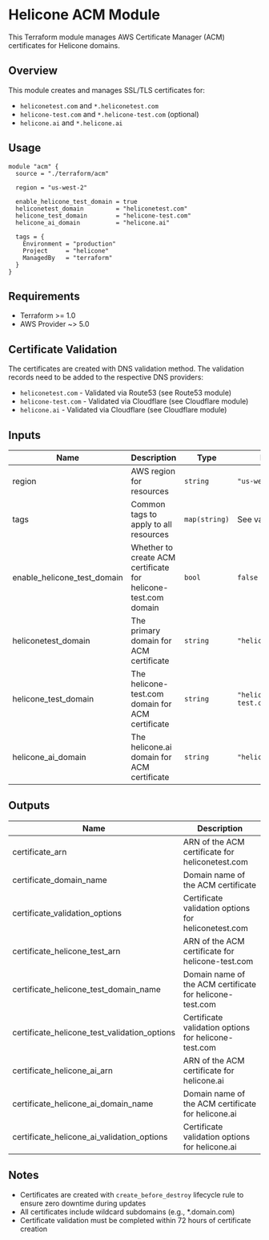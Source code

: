 # Helicone ACM Module

This Terraform module manages AWS Certificate Manager (ACM) certificates for Helicone domains.

## Overview

This module creates and manages SSL/TLS certificates for:

- `heliconetest.com` and `*.heliconetest.com`
- `helicone-test.com` and `*.helicone-test.com` (optional)
- `helicone.ai` and `*.helicone.ai`

## Usage

```hcl
module "acm" {
  source = "./terraform/acm"

  region = "us-west-2"

  enable_helicone_test_domain = true
  heliconetest_domain         = "heliconetest.com"
  helicone_test_domain        = "helicone-test.com"
  helicone_ai_domain          = "helicone.ai"

  tags = {
    Environment = "production"
    Project     = "helicone"
    ManagedBy   = "terraform"
  }
}
```

## Requirements

- Terraform >= 1.0
- AWS Provider ~> 5.0

## Certificate Validation

The certificates are created with DNS validation method. The validation records need to be added to
the respective DNS providers:

- `heliconetest.com` - Validated via Route53 (see Route53 module)
- `helicone-test.com` - Validated via Cloudflare (see Cloudflare module)
- `helicone.ai` - Validated via Cloudflare (see Cloudflare module)

## Inputs

| Name                        | Description                                                    | Type          | Default               | Required |
| --------------------------- | -------------------------------------------------------------- | ------------- | --------------------- | :------: |
| region                      | AWS region for resources                                       | `string`      | `"us-west-2"`         |    no    |
| tags                        | Common tags to apply to all resources                          | `map(string)` | See variables.tf      |    no    |
| enable_helicone_test_domain | Whether to create ACM certificate for helicone-test.com domain | `bool`        | `false`               |    no    |
| heliconetest_domain         | The primary domain for ACM certificate                         | `string`      | `"heliconetest.com"`  |    no    |
| helicone_test_domain        | The helicone-test.com domain for ACM certificate               | `string`      | `"helicone-test.com"` |    no    |
| helicone_ai_domain          | The helicone.ai domain for ACM certificate                     | `string`      | `"helicone.ai"`       |    no    |

## Outputs

| Name                                         | Description                                              |
| -------------------------------------------- | -------------------------------------------------------- |
| certificate_arn                              | ARN of the ACM certificate for heliconetest.com          |
| certificate_domain_name                      | Domain name of the ACM certificate                       |
| certificate_validation_options               | Certificate validation options for heliconetest.com      |
| certificate_helicone_test_arn                | ARN of the ACM certificate for helicone-test.com         |
| certificate_helicone_test_domain_name        | Domain name of the ACM certificate for helicone-test.com |
| certificate_helicone_test_validation_options | Certificate validation options for helicone-test.com     |
| certificate_helicone_ai_arn                  | ARN of the ACM certificate for helicone.ai               |
| certificate_helicone_ai_domain_name          | Domain name of the ACM certificate for helicone.ai       |
| certificate_helicone_ai_validation_options   | Certificate validation options for helicone.ai           |

## Notes

- Certificates are created with `create_before_destroy` lifecycle rule to ensure zero downtime
  during updates
- All certificates include wildcard subdomains (e.g., \*.domain.com)
- Certificate validation must be completed within 72 hours of certificate creation
